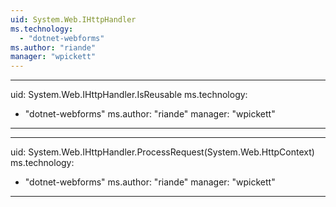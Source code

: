 ```yaml
---
uid: System.Web.IHttpHandler
ms.technology: 
  - "dotnet-webforms"
ms.author: "riande"
manager: "wpickett"
---
```


---
uid: System.Web.IHttpHandler.IsReusable
ms.technology: 
  - "dotnet-webforms"
ms.author: "riande"
manager: "wpickett"
---

---
uid: System.Web.IHttpHandler.ProcessRequest(System.Web.HttpContext)
ms.technology: 
  - "dotnet-webforms"
ms.author: "riande"
manager: "wpickett"
---
